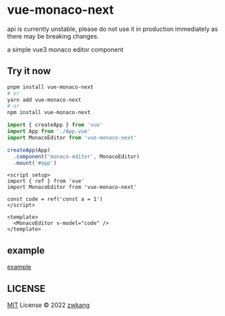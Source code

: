# vue-monaco-next

api is currently unstable, please do not use it in production immediately as there may be breaking changes.

a simple vue3 monaco editor component

## Try it now

```bash
pnpm install vue-monaco-next
# or
yarn add vue-monaco-next
# or
npm install vue-monaco-next
```

```typescript
import { createApp } from 'vue'
import App from './App.vue'
import MonacoEditor from 'vue-monaco-next'

createApp(App)
  .component('monaco-editor', MonacoEditor)
  .mount('#app')
```

```vue
<script setup>
import { ref } from 'vue'
import MonacoEditor from 'vue-monaco-next'

const code = ref('const a = 1')
</script>

<template>
  <MonacoEditor v-model="code" />
</template>
```

## example

[example](./example)

## LICENSE

[MIT](./LICENSE) License © 2022 [zwkang](https://github.com/zwkang)
